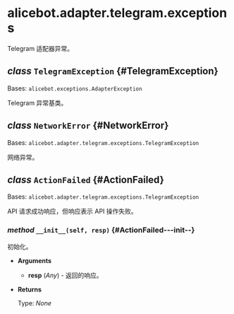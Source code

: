 # alicebot.adapter.telegram.exceptions

Telegram 适配器异常。

## _class_ `TelegramException` {#TelegramException}

Bases: `alicebot.exceptions.AdapterException`

Telegram 异常基类。

## _class_ `NetworkError` {#NetworkError}

Bases: `alicebot.adapter.telegram.exceptions.TelegramException`

网络异常。

## _class_ `ActionFailed` {#ActionFailed}

Bases: `alicebot.adapter.telegram.exceptions.TelegramException`

API 请求成功响应，但响应表示 API 操作失败。

### _method_ `__init__(self, resp)` {#ActionFailed---init--}

初始化。

- **Arguments**

  - **resp** (_Any_) - 返回的响应。

- **Returns**

  Type: _None_
